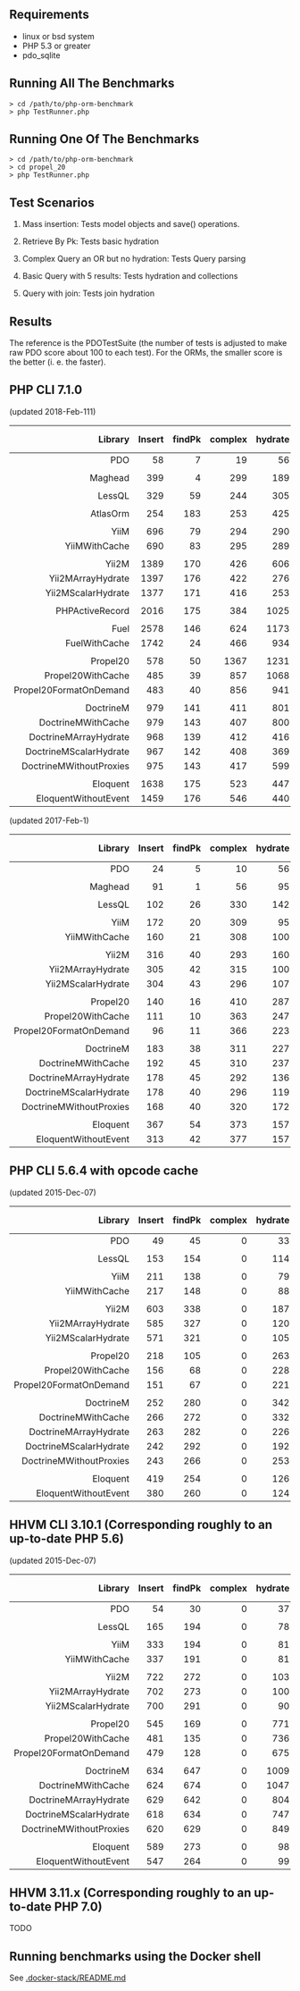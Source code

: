 Requirements
------------

* linux or bsd system
* PHP 5.3 or greater
* pdo_sqlite

Running All The Benchmarks
--------------------------

    > cd /path/to/php-orm-benchmark
    > php TestRunner.php

Running One Of The Benchmarks
-----------------------------

    > cd /path/to/php-orm-benchmark
    > cd propel_20
    > php TestRunner.php

Test Scenarios
--------------

1. Mass insertion: Tests model objects and save() operations.

2. Retrieve By Pk: Tests basic hydration

3. Complex Query an OR but no hydration: Tests Query parsing

4. Basic Query with 5 results: Tests hydration and collections

5. Query with join: Tests join hydration


Results
-------

The reference is the PDOTestSuite (the number of tests is adjusted to make raw
PDO score about 100 to each test). For the ORMs, the smaller score is the
better (i. e. the faster).

## PHP CLI 7.1.0

(updated 2018-Feb-111)

| Library                          | Insert | findPk | complex| hydrate|  with  | memory usage |  time  |
| --------------------------------:| ------:| ------:| ------:| ------:| ------:| ------------:| ------:|
|                              PDO |     58 |      7 |     19 |     56 |    129 |    1,701,016 |   0.27 |
|                                  |        |        |        |        |        |              |        |
|                          Maghead |    399 |      4 |    299 |    189 |    273 |   10,485,760 |   1.18 |
|                                  |        |        |        |        |        |              |        |
|                           LessQL |    329 |     59 |    244 |    305 |    336 |    7,993,624 |   1.28 |
|                                  |        |        |        |        |        |              |        |
|                         AtlasOrm |    254 |    183 |    253 |    425 |    390 |    5,896,024 |   1.52 |
|                                  |        |        |        |        |        |              |        |
|                             YiiM |    696 |     79 |    294 |    290 |    523 |    6,291,456 |   1.90 |
|                    YiiMWithCache |    690 |     83 |    295 |    289 |    518 |    6,291,456 |   1.89 |
|                                  |        |        |        |        |        |              |        |
|                            Yii2M |   1389 |    170 |    426 |    606 |    983 |    8,388,608 |   3.59 |
|                Yii2MArrayHydrate |   1397 |    176 |    422 |    276 |    863 |    8,388,608 |   3.16 |
|               Yii2MScalarHydrate |   1377 |    171 |    416 |    253 |    488 |    8,388,608 |   2.73 |
|                                  |        |        |        |        |        |              |        |
|                  PHPActiveRecord |   2016 |    175 |    384 |   1025 |    447 |    4,194,304 |   5.20 |
|                                  |        |        |        |        |        |              |        |
|                             Fuel |   2578 |    146 |    624 |   1173 |    293 |   12,582,912 |   4.86 |
|                    FuelWithCache |   1742 |     24 |    466 |    934 |     43 |    8,388,608 |   3.25 |
|                                  |        |        |        |        |        |              |        |
|                         Propel20 |    578 |     50 |   1367 |   1231 |   1596 |    8,388,608 |   4.83 |
|                Propel20WithCache |    485 |     39 |    857 |   1068 |   1529 |    8,388,608 |   3.99 |
|           Propel20FormatOnDemand |    483 |     40 |    856 |    941 |   1526 |    8,388,608 |   3.86 |
|                                  |        |        |        |        |        |              |        |
|                        DoctrineM |    979 |    141 |    411 |    801 |    602 |   18,874,368 |   3.01 |
|               DoctrineMWithCache |    979 |    143 |    407 |    800 |    598 |   18,874,368 |   3.00 |
|            DoctrineMArrayHydrate |    968 |    139 |    412 |    416 |    342 |   18,874,368 |   2.35 |
|           DoctrineMScalarHydrate |    967 |    142 |    408 |    369 |    329 |   18,874,368 |   2.29 |
|          DoctrineMWithoutProxies |    975 |    143 |    417 |    599 |    662 |   18,874,368 |   2.87 |
|                                  |        |        |        |        |        |              |        |
|                         Eloquent |   1638 |    175 |    523 |    447 |    823 |   14,680,064 |   3.63 |
|             EloquentWithoutEvent |   1459 |    176 |    546 |    440 |    809 |   14,680,064 |   3.45 |


(updated 2017-Feb-1)

| Library                          | Insert | findPk | complex| hydrate|  with  | memory usage |  time  |
| --------------------------------:| ------:| ------:| ------:| ------:| ------:| ------------:| ------:|
|                              PDO |     24 |      5 |     10 |     56 |    184 |    1,699,136 |   0.28 |
|                                  |        |        |        |        |        |              |        |
|                          Maghead |     91 |      1 |     56 |     95 |    228 |    8,388,608 |   0.48 |
|                                  |        |        |        |        |        |              |        |
|                           LessQL |    102 |     26 |    330 |    142 |    175 |    7,990,728 |   0.78 |
|                                  |        |        |        |        |        |              |        |
|                             YiiM |    172 |     20 |    309 |     95 |    306 |    6,291,456 |   0.92 |
|                    YiiMWithCache |    160 |     21 |    308 |    100 |    304 |    6,291,456 |   0.91 |
|                                  |        |        |        |        |        |              |        |
|                            Yii2M |    316 |     40 |    293 |    160 |    340 |    6,291,456 |   1.17 |
|                Yii2MArrayHydrate |    305 |     42 |    315 |    100 |    291 |    6,291,456 |   1.07 |
|               Yii2MScalarHydrate |    304 |     43 |    296 |    107 |    177 |    6,291,456 |   0.94 |
|                                  |        |        |        |        |        |              |        |
|                         Propel20 |    140 |     16 |    410 |    287 |    413 |    8,388,608 |   1.27 |
|                Propel20WithCache |    111 |     10 |    363 |    247 |    336 |    8,388,608 |   1.08 |
|           Propel20FormatOnDemand |     96 |     11 |    366 |    223 |    334 |    8,388,608 |   1.04 |
|                                  |        |        |        |        |        |              |        |
|                        DoctrineM |    183 |     38 |    311 |    227 |    220 |   18,874,368 |   1.02 |
|               DoctrineMWithCache |    192 |     45 |    310 |    237 |    233 |   18,874,368 |   1.05 |
|            DoctrineMArrayHydrate |    178 |     45 |    292 |    136 |    162 |   16,777,216 |   0.86 |
|           DoctrineMScalarHydrate |    178 |     40 |    296 |    119 |    136 |   16,777,216 |   0.81 |
|          DoctrineMWithoutProxies |    168 |     40 |    320 |    172 |    352 |   16,777,216 |   1.09 |
|                                  |        |        |        |        |        |              |        |
|                         Eloquent |    367 |     54 |    373 |    157 |    311 |    8,388,608 |   1.28 |
|             EloquentWithoutEvent |    313 |     42 |    377 |    157 |    282 |    8,388,608 |   1.18 |


## PHP CLI 5.6.4 with opcode cache

(updated 2015-Dec-07)

| Library                          | Insert | findPk | complex| hydrate|  with  | memory usage |  time  |
| --------------------------------:| ------:| ------:| ------:| ------:| ------:| ------------:| ------:|
|                              PDO |     49 |     45 |      0 |     33 |     92 |      775,264 |   0.22 |
|                                  |        |        |        |        |        |              |        |
|                           LessQL |    153 |    154 |      0 |    114 |    135 |    5,232,880 |   0.57 |
|                                  |        |        |        |        |        |              |        |
|                             YiiM |    211 |    138 |      0 |     79 |    201 |    9,961,472 |   0.67 |
|                    YiiMWithCache |    217 |    148 |      0 |     88 |    222 |    9,961,472 |   0.71 |
|                                  |        |        |        |        |        |              |        |
|                            Yii2M |    603 |    338 |      0 |    187 |    252 |   14,155,776 |   1.46 |
|                Yii2MArrayHydrate |    585 |    327 |      0 |    120 |    220 |   14,155,776 |   1.31 |
|               Yii2MScalarHydrate |    571 |    321 |      0 |    105 |    102 |   14,155,776 |   1.17 |
|                                  |        |        |        |        |        |              |        |
|                         Propel20 |    218 |    105 |      0 |    263 |    323 |   10,747,904 |   0.98 |
|                Propel20WithCache |    156 |     68 |      0 |    228 |    261 |   10,747,904 |   0.77 |
|           Propel20FormatOnDemand |    151 |     67 |      0 |    221 |    264 |   11,010,048 |   0.76 |
|                                  |        |        |        |        |        |              |        |
|                        DoctrineM |    252 |    280 |      0 |    342 |    193 |   17,301,504 |   1.55 |
|               DoctrineMWithCache |    266 |    272 |      0 |    332 |    189 |   17,039,360 |   1.54 |
|            DoctrineMArrayHydrate |    263 |    282 |      0 |    226 |    141 |   17,825,792 |   1.35 |
|           DoctrineMScalarHydrate |    242 |    292 |      0 |    192 |    123 |   17,825,792 |   1.25 |
|          DoctrineMWithoutProxies |    243 |    266 |      0 |    253 |    251 |   16,777,216 |   1.43 |
|                                  |        |        |        |        |        |              |        |
|                         Eloquent |    419 |    254 |      0 |    126 |    218 |   11,534,336 |   1.09 |
|             EloquentWithoutEvent |    380 |    260 |      0 |    124 |    232 |   11,534,336 |   1.06 |

## HHVM CLI 3.10.1 (Corresponding roughly to an up-to-date PHP 5.6)

(updated 2015-Dec-07)

| Library                          | Insert | findPk | complex| hydrate|  with  | memory usage |  time  |
| --------------------------------:| ------:| ------:| ------:| ------:| ------:| ------------:| ------:|
|                              PDO |     54 |     30 |      0 |     37 |     92 |      783,680 |   0.23 |
|                                  |        |        |        |        |        |              |        |
|                           LessQL |    165 |    194 |      0 |     78 |    135 |   10,316,584 |   0.66 |
|                                  |        |        |        |        |        |              |        |
|                             YiiM |    333 |    194 |      0 |     81 |    494 |    7,267,424 |   1.33 |
|                    YiiMWithCache |    337 |    191 |      0 |     81 |    465 |    7,286,040 |   1.30 |
|                                  |        |        |        |        |        |              |        |
|                            Yii2M |    722 |    272 |      0 |    103 |    175 |    9,025,400 |   1.90 |
|                Yii2MArrayHydrate |    702 |    273 |      0 |    100 |    165 |    9,033,272 |   1.83 |
|               Yii2MScalarHydrate |    700 |    291 |      0 |     90 |     70 |    8,997,160 |   1.74 |
|                                  |        |        |        |        |        |              |        |
|                         Propel20 |    545 |    169 |      0 |    771 |    512 |    9,740,696 |   2.30 |
|                Propel20WithCache |    481 |    135 |      0 |    736 |    485 |    9,807,688 |   2.14 |
|           Propel20FormatOnDemand |    479 |    128 |      0 |    675 |    463 |    9,822,696 |   2.05 |
|                                  |        |        |        |        |        |              |        |
|                        DoctrineM |    634 |    647 |      0 |   1009 |    342 |   19,639,560 |   5.11 |
|               DoctrineMWithCache |    624 |    674 |      0 |   1047 |    339 |   19,635,128 |   5.07 |
|            DoctrineMArrayHydrate |    629 |    642 |      0 |    804 |    249 |   18,447,232 |   4.73 |
|           DoctrineMScalarHydrate |    618 |    634 |      0 |    747 |    203 |   17,366,336 |   4.55 |
|          DoctrineMWithoutProxies |    620 |    629 |      0 |    849 |    357 |   19,402,032 |   4.85 |
|                                  |        |        |        |        |        |              |        |
|                         Eloquent |    589 |    273 |      0 |     98 |    203 |   14,652,488 |   1.53 |
|             EloquentWithoutEvent |    547 |    264 |      0 |     99 |    206 |   14,572,112 |   1.45 |   


## HHVM 3.11.x (Corresponding roughly to an up-to-date PHP 7.0)

TODO

Running benchmarks using the Docker shell
-----------------------------------------

See [.docker-stack/README.md](./.docker-stack/README.md)
